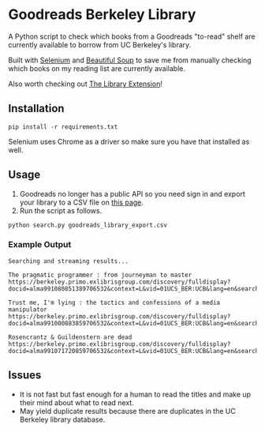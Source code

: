 # Goodreads Berkeley Library
A Python script to check which books from a Goodreads "to-read" shelf are currently available to borrow from UC Berkeley's library.

Built with [Selenium](https://www.selenium.dev/) and [Beautiful Soup](https://beautiful-soup-4.readthedocs.io/en/latest/) to save me from manually checking which books on my reading list are currently available.

Also worth checking out [The Library Extension](https://www.libraryextension.com/)!

## Installation
```console
pip install -r requirements.txt
```
Selenium uses Chrome as a driver so make sure you have that installed as well.

## Usage
1. Goodreads no longer has a public API so you need sign in and export your library to a CSV file on [this page](https://www.goodreads.com/review/import).
2. Run the script as follows. 
```console
python search.py goodreads_library_export.csv
```

### Example Output
```console
Searching and streaming results...

The pragmatic programmer : from journeyman to master
https://berkeley.primo.exlibrisgroup.com/discovery/fulldisplay?docid=alma991080851389706532&context=L&vid=01UCS_BER:UCB&lang=en&search_scope=DN_and_CI&adaptor=Local

Trust me, I'm lying : the tactics and confessions of a media manipulator
https://berkeley.primo.exlibrisgroup.com/discovery/fulldisplay?docid=alma991000883859706532&context=L&vid=01UCS_BER:UCB&lang=en&search_scope=DN_and_CI&adaptor=Local

Rosencrantz & Guildenstern are dead
https://berkeley.primo.exlibrisgroup.com/discovery/fulldisplay?docid=alma991071720859706532&context=L&vid=01UCS_BER:UCB&lang=en&search_scope=DN_and_CI&adaptor=Local
```

## Issues
- It is not fast but fast enough for a human to read the titles and make up their mind about what to read next.
- May yield duplicate results because there are duplicates in the UC Berkeley library database.
